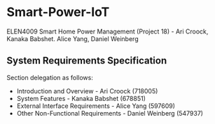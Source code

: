 # Smart-Power-IoT
ELEN4009 Smart Home Power Management (Project 18) - Ari Croock, Kanaka Babshet. Alice Yang, Daniel Weinberg

## System Requirements Specification
Section delegation as follows:
* Introduction and Overview - Ari Croock (718005)
* System Features - Kanaka Babshet (678851)
* External Interface Requirements - Alice Yang (597609)
* Other Non-Functional Requirements - Daniel Weinberg (547937)
